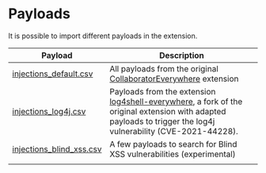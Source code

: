 # Payloads
It is possible to import different payloads in the extension.

| Payload                                              | Description                                                                                                                                                                                                          |
|------------------------------------------------------|----------------------------------------------------------------------------------------------------------------------------------------------------------------------------------------------------------------------|
| [injections_default.csv](injections_original.csv)     | All payloads from the original [CollaboratorEverywhere](https://github.com/PortSwigger/collaborator-everywhere/) extension                                                                                           
| [injections_log4j.csv](injections_log4j.csv)         | Payloads from the extension [log4shell-everywhere](https://github.com/PortSwigger/log4shell-everywhere), a fork of the original extension with adapted payloads to trigger the log4j vulnerability (CVE-2021-44228). |
| [injections_blind_xss.csv](injections_blind_xss.csv) | A few payloads to search for Blind XSS vulnerabilities (experimental)                                                                                                                                                |
|                                                      |                                                                                                                                                                                                                      |

 
